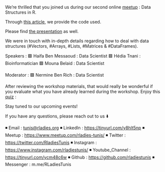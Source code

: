 We’re thrilled that you joined us during our second online [meetup](https://www.meetup.com/fr-FR/rladies-tunis/) : Data Structures in R.

Through [this article](https://lnkd.in/e9XRsa3), we provide the code used.

Please find [the presentation](https://tinyurl.com/yccetxvu) as well.

We were in touch with in-depth details regarding how to deal with data structures (#Vectors, #Arrays, #Lists, #Matrices & #DataFrames).

Speakers :
🟪 Haifa Ben Messaoud : Data Scientist
🟪  Hédia Tnani : Bioinformatician
🟪  Mouna Belaid : Data Scientist

Moderator :
🟪  Nermine Ben Rich : Data Scientist

After reviewing the workshop materials, that would really be wonderful if you evaluate what you have already learned during the workshop. Enjoy this [quiz](https://tinyurl.com/y9x69lwj) : 

Stay tuned to our upcoming events!

If you have any questions, please reach out to us ⬇️

◾️ Email : tunis@rladies.org
◾️ LinkedIn : https://tinyurl.com/y8hlt5np
◾️ Meetup : https://www.meetup.com/rladies-tunis/
◾️ Twitter : https://twitter.com/RladiesTunis
◾️ Instagram : https://www.instagram.com/rladiestunis/
◾️ Youtube_Channel : https://tinyurl.com/ycm48c6w
◾️ Github : https://github.com/rladiestunis
◾️ Messenger : m.me/RLadiesTunis
